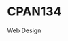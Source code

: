 # CPAN134
Web Design

<!DOCTYPE html>
<html>

<head>
    <style>

        .table-wrapper {
            display: inline-block;
            padding: 20px;
            outline: 1px solid rgb(0, 0, 0);
            box-shadow: 5px 5px 5px rgba(0, 0, 0, 0.5);
        }

        table {
            border: 1px solid rgb(0, 0, 0);
            border-collapse: collapse;
            width: auto;
        }

        th, td {
            border: 1px solid #000;
            text-align: left;
            padding-left: 10px;
            padding-right: 10px;
        }

        tr:nth-child(odd) {
            background-color: #f7ff65;
        }
        

    </style>
</head>

<body>
    <br>

    <div class="table-wrapper">
        <table>
                <tr>
                    <th>Name</th>
                    <th>E-mail</th>
                    <th>Year of Service</th>
                </tr>
                <tr>
                    <td>Joel Murach</td>
                    <td>joelmurach@yahoo.com</td>
                    <td style="text-align: right;">22</td>
                </tr>
                <tr>
                    <td>Anne Boelun</td>
                    <td>anene@murach.com</td>
                    <td style="text-align: right;">34</td>
                </tr>
                <tr>
                    <td>Zak Ruvalcaba</td>
                    <td>zak@modulermedia.com</td>
                    <td style="text-align: right;">4</td>
                </tr>
                <tr>
                    <td>Judy Taylor</td>
                    <td>judy@murach.com</td>
                    <td style="text-align: right;">39</td>
                </tr>
                <tr>
                    <td>Cyndi Vasquez</td>
                    <td>cyndi@murach.com</td>
                    <td style="text-align: right;">10</td>
                </tr>
                <tr>
                    <td>Kelly Slivkoff</td>
                    <td>kelly@murach.com</td>
                    <td style="text-align: right;">25</td>
                </tr>
                <tr>
                    <td>Juliette Baylon</td>
                    <td>juliette@murach.com</td>
                    <td style="text-align: right;">1</td>
                </tr>
        
        </table>
    </div>
    
</body>

</html>
